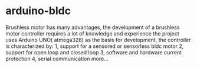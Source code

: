 # arduino-bldc
Brushless motor has many advantages, the development of a brushless motor controller requires a lot of knowledge and experience
the project uses Arduino UNO( atmega328) as the basis for development, the controller is characterized by:
1, support for a sensored or sensorless bldc motor
2, support for open loop and closed loop
3, software and hardware current protection
4, serial communication 
more...
